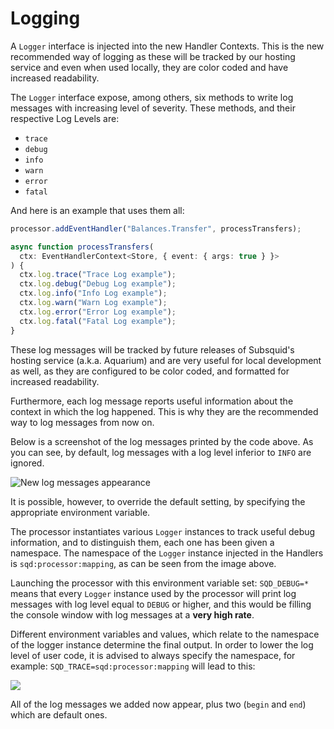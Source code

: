 # Logging

A `Logger` interface is injected into the new Handler Contexts. This is the new recommended way of logging as these will be tracked by our hosting service and even when used locally, they are color coded and have increased readability.

The `Logger` interface expose, among others, six methods to write log messages with increasing level of severity. These methods, and their respective Log Levels are:

* `trace`
* `debug`
* `info`
* `warn`
* `error`
* `fatal`

And here is an example that uses them all:

```typescript
processor.addEventHandler("Balances.Transfer", processTransfers);

async function processTransfers(
  ctx: EventHandlerContext<Store, { event: { args: true } }>
) {
  ctx.log.trace("Trace Log example");
  ctx.log.debug("Debug Log example");
  ctx.log.info("Info Log example");
  ctx.log.warn("Warn Log example");
  ctx.log.error("Error Log example");
  ctx.log.fatal("Fatal Log example");
}
```

These log messages will be tracked by future releases of Subsquid's hosting service (a.k.a. Aquarium) and are very useful for local development as well, as they are configured to be color coded, and formatted for increased readability.

Furthermore, each log message reports useful information about the context in which the log happened. This is why they are the recommended way to log messages from now on.

Below is a screenshot of the log messages printed by the code above. As you can see, by default, log messages with a log level inferior to `INFO` are ignored.

![New log messages appearance](</img/.gitbook/assets/logging-1.png>)

It is possible, however, to override the default setting, by specifying the appropriate environment variable.

The processor instantiates various `Logger` instances to track useful debug information, and to distinguish them, each one has been given a namespace. The namespace of the `Logger` instance injected in the Handlers is `sqd:processor:mapping`, as can be seen from the image above.

Launching the processor with this environment variable set: `SQD_DEBUG=*` means that every `Logger` instance used by the processor will print log messages with log level equal to `DEBUG` or higher, and this would be filling the console window with log messages at a **very high rate**.

Different environment variables and values, which relate to the namespace of the logger instance determine the final output. In order to lower the log level of user code, it is advised to always specify the namespace, for example: `SQD_TRACE=sqd:processor:mapping` will lead to this:

![](</img/.gitbook/assets/logging-1.png>)

All of the log messages we added now appear, plus two (`begin` and `end`) which are default ones.
